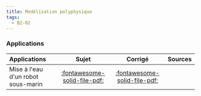 ```yaml
---
title: Modélisation polyphysique 
tags:
  - B2-02
---
```



### Applications 
 
| Applications | Sujet | Corrigé | Sources  | 
| :-------------- | :---: | :-----: | :------: | 
| Mise à l'eau d'un robot sous-marin | [:fontawesome-solid-file-pdf:](http://xpessoles-cpge.fr/pdf/Application_01_ROV_Sujet.pdf) | [:fontawesome-solid-file-pdf:](http://xpessoles-cpge.fr/pdf/Application_01_ROV_Corrige.pdf) | | La Seine Musicale | [:fontawesome-solid-file-pdf:](http://xpessoles-cpge.fr/pdf/Application_02_SeineMusicale_Sujet.pdf) | [:fontawesome-solid-file-pdf:](http://xpessoles-cpge.fr/pdf/Application_02_SeineMusicale_Corrige.pdf) | | Direction automatique découplée | [:fontawesome-solid-file-pdf:](http://xpessoles-cpge.fr/pdf/Application_03_DirectionDecouplee_Sujet.pdf) | [:fontawesome-solid-file-pdf:](http://xpessoles-cpge.fr/pdf/Application_03_DirectionDecouplee_Corrige.pdf) | [:material-github:](https://github.com/xpessoles/PSI_Cy_01_ModelisationSystemes/tree/main/Ch_01_Generalites/Application_03_DirectionDecouplee) | 




